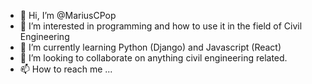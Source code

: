 - 👋 Hi, I’m @MariusCPop
- 👀 I’m interested in programming and how to use it in the field of Civil Engineering
- 🌱 I’m currently learning Python (Django) and Javascript (React)
- 💞️ I’m looking to collaborate on anything civil engineering related.
- 📫 How to reach me ...

<!---
MariusCPop/MariusCPop is a ✨ special ✨ repository because its `README.md` (this file) appears on your GitHub profile.
You can click the Preview link to take a look at your changes.
--->
